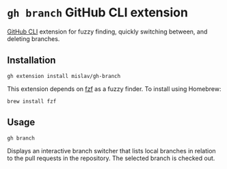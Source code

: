 # `gh branch` GitHub CLI extension

[GitHub CLI](https://github.com/cli/cli) extension for fuzzy finding, quickly switching between, and deleting branches. 

## Installation
```
gh extension install mislav/gh-branch
```

This extension depends on [fzf](https://github.com/junegunn/fzf#readme) as a fuzzy finder. To install using Homebrew:
```
brew install fzf
```

## Usage
```
gh branch
```

Displays an interactive branch switcher that lists local branches in relation
to the pull requests in the repository. The selected branch is checked out.

<!-- You can also select multiple branches with Tab and press Ctrl-D to delete them. -->
